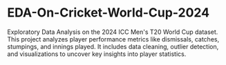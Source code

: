 # EDA-On-Cricket-World-Cup-2024
Exploratory Data Analysis on the 2024 ICC Men's T20 World Cup dataset. This project analyzes player performance metrics like dismissals, catches, stumpings, and innings played. It includes data cleaning, outlier detection, and visualizations to uncover key insights into player statistics.

